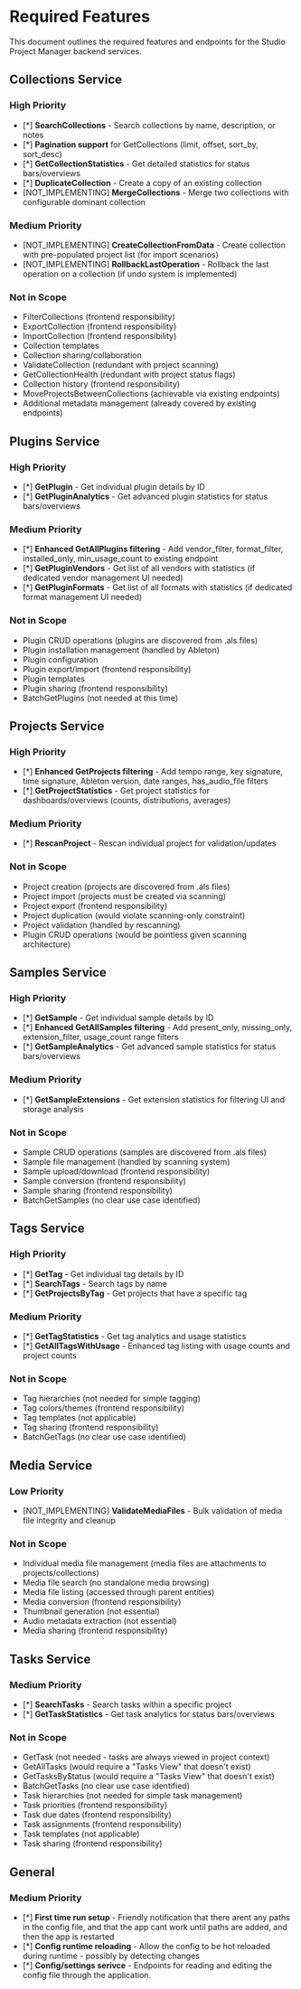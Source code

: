 # Required Features

This document outlines the required features and endpoints for the Studio Project Manager backend services.

## Collections Service

### High Priority
- [*] **SearchCollections** - Search collections by name, description, or notes
- [*] **Pagination support** for GetCollections (limit, offset, sort_by, sort_desc)
- [*] **GetCollectionStatistics** - Get detailed statistics for status bars/overviews
- [*] **DuplicateCollection** - Create a copy of an existing collection
- [NOT_IMPLEMENTING] **MergeCollections** - Merge two collections with configurable dominant collection

### Medium Priority
- [NOT_IMPLEMENTING] **CreateCollectionFromData** - Create collection with pre-populated project list (for import scenarios)
- [NOT_IMPLEMENTING] **RollbackLastOperation** - Rollback the last operation on a collection (if undo system is implemented)

### Not in Scope
- FilterCollections (frontend responsibility)
- ExportCollection (frontend responsibility)
- ImportCollection (frontend responsibility)
- Collection templates
- Collection sharing/collaboration
- ValidateCollection (redundant with project scanning)
- GetCollectionHealth (redundant with project status flags)
- Collection history (frontend responsibility)
- MoveProjectsBetweenCollections (achievable via existing endpoints)
- Additional metadata management (already covered by existing endpoints)

## Plugins Service

### High Priority
- [*] **GetPlugin** - Get individual plugin details by ID
- [*] **GetPluginAnalytics** - Get advanced plugin statistics for status bars/overviews

### Medium Priority
- [*] **Enhanced GetAllPlugins filtering** - Add vendor_filter, format_filter, installed_only, min_usage_count to existing endpoint
- [*] **GetPluginVendors** - Get list of all vendors with statistics (if dedicated vendor management UI needed)
- [*] **GetPluginFormats** - Get list of all formats with statistics (if dedicated format management UI needed)

### Not in Scope
- Plugin CRUD operations (plugins are discovered from .als files)
- Plugin installation management (handled by Ableton)
- Plugin configuration
- Plugin export/import (frontend responsibility)
- Plugin templates
- Plugin sharing (frontend responsibility)
- BatchGetPlugins (not needed at this time)

## Projects Service

### High Priority
- [*] **Enhanced GetProjects filtering** - Add tempo range, key signature, time signature, Ableton version, date ranges, has_audio_file filters
- [*] **GetProjectStatistics** - Get project statistics for dashboards/overviews (counts, distributions, averages)

### Medium Priority
- [*] **RescanProject** - Rescan individual project for validation/updates

### Not in Scope
- Project creation (projects are discovered from .als files)
- Project import (projects must be created via scanning)
- Project export (frontend responsibility)
- Project duplication (would violate scanning-only constraint)
- Project validation (handled by rescanning)
- Plugin CRUD operations (would be pointless given scanning architecture)

## Samples Service

### High Priority
- [*] **GetSample** - Get individual sample details by ID
- [*] **Enhanced GetAllSamples filtering** - Add present_only, missing_only, extension_filter, usage_count range filters
- [*] **GetSampleAnalytics** - Get advanced sample statistics for status bars/overviews

### Medium Priority
- [*] **GetSampleExtensions** - Get extension statistics for filtering UI and storage analysis

### Not in Scope
- Sample CRUD operations (samples are discovered from .als files)
- Sample file management (handled by scanning system)
- Sample upload/download (frontend responsibility)
- Sample conversion (frontend responsibility)
- Sample sharing (frontend responsibility)
- BatchGetSamples (no clear use case identified)

## Tags Service

### High Priority
- [*] **GetTag** - Get individual tag details by ID
- [*] **SearchTags** - Search tags by name
- [*] **GetProjectsByTag** - Get projects that have a specific tag

### Medium Priority
- [*] **GetTagStatistics** - Get tag analytics and usage statistics
- [*] **GetAllTagsWithUsage** - Enhanced tag listing with usage counts and project counts

### Not in Scope
- Tag hierarchies (not needed for simple tagging)
- Tag colors/themes (frontend responsibility)
- Tag templates (not applicable)
- Tag sharing (frontend responsibility)
- BatchGetTags (no clear use case identified)

## Media Service

### Low Priority
- [NOT_IMPLEMENTING] **ValidateMediaFiles** - Bulk validation of media file integrity and cleanup

### Not in Scope
- Individual media file management (media files are attachments to projects/collections)
- Media file search (no standalone media browsing)
- Media file listing (accessed through parent entities)
- Media conversion (frontend responsibility)
- Thumbnail generation (not essential)
- Audio metadata extraction (not essential)
- Media sharing (frontend responsibility)

## Tasks Service

### Medium Priority
- [*] **SearchTasks** - Search tasks within a specific project
- [*] **GetTaskStatistics** - Get task analytics for status bars/overviews

### Not in Scope
- GetTask (not needed - tasks are always viewed in project context)
- GetAllTasks (would require a "Tasks View" that doesn't exist)
- GetTasksByStatus (would require a "Tasks View" that doesn't exist)
- BatchGetTasks (no clear use case identified)
- Task hierarchies (not needed for simple task management)
- Task priorities (frontend responsibility)
- Task due dates (frontend responsibility)
- Task assignments (frontend responsibility)
- Task templates (not applicable)
- Task sharing (frontend responsibility)

## General

### Medium Priority
- [*] **First time run setup** - Friendly notification that there arent any paths in the config file, and that the app cant work until paths are added, and then the app is restarted
- [*] **Config runtime reloading** - Allow the config to be hot reloaded during runtime - possibly by detecting changes
- [*] **Config/settings serivce** - Endpoints for reading and editing the config file through the application.